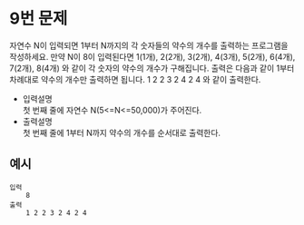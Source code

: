 # 9번 문제

자연수 N이 입력되면 1부터 N까지의 각 숫자들의 약수의 개수를 출력하는 프로그램을 작성하세요. 만약 N이 8이 입력된다면 1(1개), 2(2개), 3(2개), 4(3개), 5(2개), 6(4개), 7(2개), 8(4개) 와 같이 각 숫자의 약수의 개수가 구해집니다. 출력은 다음과 같이 1부터 차례대로 약수의 개수만 출력하면 됩니다. 1 2 2 3 2 4 2 4 와 같이 출력한다.

<ul>
    <li>입력설명<br>
    첫 번째 줄에 자연수 N(5<=N<=50,000)가 주어진다.
    </li>
    <li>출력설명<br>
    첫 번째 줄에 1부터 N까지 약수의 개수를 순서대로 출력한다.
    </li>
</ul>

## 예시
    입력
        8
    출력
        1 2 2 3 2 4 2 4
